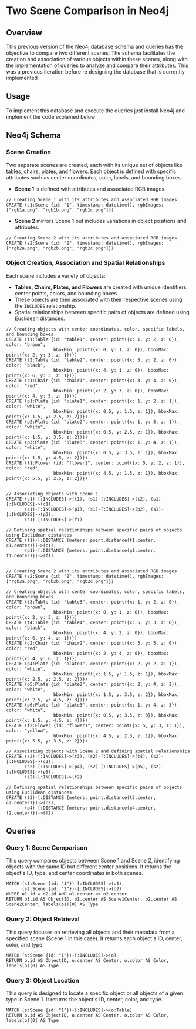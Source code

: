 # Two Scene Comparison in Neo4j

## Overview

This previous version of the Neo4j database schema and queries has the objective to compare two different scenes. The schema facilitates the creation and association of various objects within these scenes, along with the implementation of queries to analyze and compare their attributes. This was a previous iteration before re designing the database that is currently implemented

## Usage

To implement this database and execute the queries just install Neo4j and implement the code explained below

## Neo4j Schema

### Scene Creation

Two separate scenes are created, each with its unique set of objects like tables, chairs, plates, and flowers. Each object is defined with specific attributes such as center coordinates, color, labels, and bounding boxes.

- **Scene 1** is defined with attributes and associated RGB images.
```cypher
// Creating Scene 1 with its attributes and associated RGB images
CREATE (s1:Scene {id: "1", timestamp: datetime(), rgbImages: ["rgb1a.png", "rgb1b.png", "rgb1c.png"]})
```

- **Scene 2** mirrors Scene 1 but includes variations in object positions and attributes.
```cypher
// Creating Scene 2 with its attributes and associated RGB images
CREATE (s2:Scene {id: "2", timestamp: datetime(), rgbImages: ["rgb2a.png", "rgb2b.png", "rgb2c.png"]})
```


### Object Creation, Association and Spatial Relationships

Each scene includes a variety of objects:

- **Tables, Chairs, Plates, and Flowers** are created with unique identifiers, center points, colors, and bounding boxes.
- These objects are then associated with their respective scenes using the `INCLUDES` relationship.
- Spatial relationships between specific pairs of objects are defined using Euclidean distances.
```cypher
// Creating objects with center coordinates, color, specific labels, and bounding boxes
CREATE (t1:Table {id: "table1", center: point({x: 1, y: 2, z: 0}), color: "brown", 
                  bboxMin: point({x: 0, y: 1, z: 0}), bboxMax: point({x: 2, y: 3, z: 1})})
CREATE (t2:Table {id: "table2", center: point({x: 5, y: 2, z: 0}), color: "black", 
                  bboxMin: point({x: 4, y: 1, z: 0}), bboxMax: point({x: 6, y: 3, z: 1})})
CREATE (c1:Chair {id: "chair1", center: point({x: 3, y: 4, z: 0}), color: "red", 
                  bboxMin: point({x: 2, y: 3, z: 0}), bboxMax: point({x: 4, y: 5, z: 1})})
CREATE (p1:Plate {id: "plate1", center: point({x: 1, y: 2, z: 1}), color: "white", 
                  bboxMin: point({x: 0.5, y: 1.5, z: 1}), bboxMax: point({x: 1.5, y: 2.5, z: 2})})
CREATE (p2:Plate {id: "plate2", center: point({x: 1, y: 3, z: 1}), color: "white", 
                  bboxMin: point({x: 0.5, y: 2.5, z: 1}), bboxMax: point({x: 1.5, y: 3.5, z: 2})})
CREATE (p3:Plate {id: "plate3", center: point({x: 1, y: 4, z: 1}), color: "white", 
                  bboxMin: point({x: 0.5, y: 3.5, z: 1}), bboxMax: point({x: 1.5, y: 4.5, z: 2})})
CREATE (f1:Flower {id: "flower1", center: point({x: 5, y: 2, z: 1}), color: "red", 
                  bboxMin: point({x: 4.5, y: 1.5, z: 1}), bboxMax: point({x: 5.5, y: 2.5, z: 2})})


// Associating objects with Scene 1
CREATE (s1)-[:INCLUDES]->(t1), (s1)-[:INCLUDES]->(t2), (s1)-[:INCLUDES]->(c1), 
       (s1)-[:INCLUDES]->(p1), (s1)-[:INCLUDES]->(p2), (s1)-[:INCLUDES]->(p3), 
       (s1)-[:INCLUDES]->(f1)

// Defining spatial relationships between specific pairs of objects using Euclidean distances
CREATE (t1)-[:DISTANCE {meters: point.distance(t1.center, c1.center)}]->(c1),
       (p1)-[:DISTANCE {meters: point.distance(p1.center, f1.center)}]->(f1)


// Creating Scene 2 with its attributes and associated RGB images
CREATE (s2:Scene {id: "2", timestamp: datetime(), rgbImages: ["rgb2a.png", "rgb2b.png", "rgb2c.png"]})

// Creating objects with center coordinates, color, specific labels, and bounding boxes
CREATE (t3:Table {id: "table3", center: point({x: 1, y: 2, z: 0}), color: "brown", 
                  bboxMin: point({x: 0, y: 1, z: 0}), bboxMax: point({x: 2, y: 3, z: 1})})
CREATE (t4:Table {id: "table4", center: point({x: 5, y: 3, z: 0}), color: "black", 
                  bboxMin: point({x: 4, y: 2, z: 0}), bboxMax: point({x: 6, y: 4, z: 1})})
CREATE (c2:Chair {id: "chair2", center: point({x: 3, y: 5, z: 0}), color: "red", 
                  bboxMin: point({x: 2, y: 4, z: 0}), bboxMax: point({x: 4, y: 6, z: 1})})
CREATE (p4:Plate {id: "plate1", center: point({x: 2, y: 2, z: 1}), color: "white", 
                  bboxMin: point({x: 1.5, y: 1.5, z: 1}), bboxMax: point({x: 2.5, y: 2.5, z: 2})}) 
CREATE (p5:Plate {id: "plate2", center: point({x: 2, y: 4, z: 2}), color: "white", 
                  bboxMin: point({x: 1.5, y: 3.5, z: 2}), bboxMax: point({x: 2.5, y: 4.5, z: 3})}) 
CREATE (p6:Plate {id: "plate3", center: point({x: 1, y: 4, z: 3}), color: "white", 
                  bboxMin: point({x: 0.5, y: 3.5, z: 3}), bboxMax: point({x: 1.5, y: 4.5, z: 4})})
CREATE (f2:Flower {id: "flower1", center: point({x: 5, y: 3, z: 1}), color: "yellow", 
                  bboxMin: point({x: 4.5, y: 2.5, z: 1}), bboxMax: point({x: 5.5, y: 3.5, z: 2})})

// Associating objects with Scene 2 and defining spatial relationships
CREATE (s2)-[:INCLUDES]->(t3), (s2)-[:INCLUDES]->(t4), (s2)-[:INCLUDES]->(c2), 
       (s2)-[:INCLUDES]->(p4), (s2)-[:INCLUDES]->(p5), (s2)-[:INCLUDES]->(p6), 
       (s2)-[:INCLUDES]->(f2)

// Defining spatial relationships between specific pairs of objects using Euclidean distances       
CREATE (t3)-[:DISTANCE {meters: point.distance(t3.center, c2.center)}]->(c2),
       (p4)-[:DISTANCE {meters: point.distance(p4.center, f2.center)}]->(f2)

```


## Queries

### Query 1: Scene Comparison

This query compares objects between Scene 1 and Scene 2, identifying objects with the same ID but different center positions. It returns the object's ID, type, and center coordinates in both scenes.

```cypher
MATCH (s1:Scene {id: "1"})-[:INCLUDES]->(o1),
      (s2:Scene {id: "2"})-[:INCLUDES]->(o2)
WHERE o1.id = o2.id AND o1.center <> o2.center
RETURN o1.id AS ObjectID, o1.center AS Scene1Center, o2.center AS Scene2Center, labels(o1)[0] AS Type
```

### Query 2: Object Retrieval

This query focuses on retrieving all objects and their metadata from a specified scene (Scene 1 in this case). It returns each object's ID, center, color, and type.

```cypher
MATCH (s:Scene {id: "1"})-[:INCLUDES]->(o)
RETURN o.id AS ObjectID, o.center AS Center, o.color AS Color, labels(o)[0] AS Type
```

### Query 3: Object Location

This query is designed to locate a specific object or all objects of a given type in Scene 1. It returns the object's ID, center, color, and type.

```cypher
MATCH (s:Scene {id: "1"})-[:INCLUDES]->(o:Table)
RETURN o.id AS ObjectID, o.center AS Center, o.color AS Color, labels(o)[0] AS Type
```

